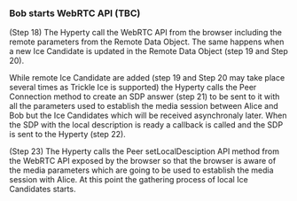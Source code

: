 ### Bob starts WebRTC API (TBC)


<!--
@startuml "h2h-intra-comm-accept.png"

	autonumber
!define SHOW_Runtime1B
!define SHOW_SP1SandboxAtRuntime1B
!define SHOW_Protostub1AtRuntime1B
!define SHOW_ServiceProvider1HypertyAtRuntime1B
!define SHOW_ServiceProvider1RouterAtRuntime1B
!define SHOW_CommObjectAtRuntime1B
!define SHOW_RemoteObjectAtRuntime1B
!define SHOW_LocalObjectAtRuntime1B

!define SHOW_CoreRuntime1B
!define SHOW_MsgBUSAtRuntime1B
' !define SHOW_RegistryAtRuntime1B
' !define SHOW_IdentitiesAtRuntime1B
' !define SHOW_AuthAtRuntime1B

!define SHOW_NativeAtRuntime1B
!define SHOW_WebRTCAtRuntime1B

!define SHOW_SP1
' !define SHOW_Msg1

!define SHOW_Syncher1AtRuntime1B

!include ../runtime_objects.plantuml

participant "App" as App@1B
actor "Bob" as Bob


group TO BE REMOVED (inc at diagram 1)

	create CommObj@1B
	Sync1@1B -> CommObj@1B : new (AliceCommObj)
	SP1H@1B -> CommObj@1B : setup Observer Callback

	create RemObj@1B
	Sync1@1B -> RemObj@1B : new (AliceCommObj)
	SP1H@1B -> RemObj@1B : setup Observer Callback

end

== OPTIONAL, NON MADATORY APP NOTIFICATION ==

group Notify APP (and, eventually, the user) NOT MANDATORY
	ref over "App@1B"
		App communication
		not standirized
	end ref
	App@1B -> CommObj@1B : setup Observer callback

	CommObj@1B -> App@1B : observer callback (invitation)
	App@1B -> Bob : present invitation to Bob

	' Bob accepts invitation
	Bob -> App@1B : accept invitation
	App@1B -> SP1H@1B : invitation accepted
end

create LocObj@1B

SP1H@1B -> LocObj@1B : new(localDescription)
ref over "LocObj@1B"
	empty LocObject
	created
end ref

Sync1@1B -> LocObj@1B : setup Observer Callback

group Update connection on Alice about response NOT MANDATORY

	ref over "SP1H@1B"
		optional answering status
	end ref

	LocObj@1B -> Sync1@1B : observer reports connection IN PROGRESS
	Sync1@1B -> Router1@1B : send CRUD msg. for updated Comm Objt state
	Router1@1B -> Router1@1B : create msg, apply local policies

	Router1@1B -> Proto1@1B : send CRUD msg. for updated Comm Objt state

	Proto1@1B -> SP1 : send CRUD msg. for updated Comm Objt state
end

== Get WebRTC resources (assuming that Hyperty is observer of Remote Data Object) ==

RemObj@1B -> SP1H@1B : observer reports "remoteDescription added"
SP1H@1B -> WRTC : PC.setRemoteDescription

group forEach remote IceCandidate
	RemObj@1B -> SP1H@1B : observer reports "remote IceCandidate added"
	SP1H@1B -> WRTC : PC.addIceCandidate()
end


SP1H@1B -> WRTC : PC.createAnswer()
WRTC -> SP1H@1B : callback with localDescription (SDP)
SP1H@1B -> WRTC : PC.setLocalDescription()  - [triggers local ICE process]

SP1H@1B -> LocObj@1B : update(localDescription)

group forEach local IceCandidate
	WRTC -> SP1H@1B : IceCandidate
	SP1H@1B -> SP1H@1B : filter IceCandidate (e.g. to force relayed operation)
	SP1H@1B -> LocObj@1B : add IceCandidate
end


== For each change in Local Data Object: Update connection on Alice about local resources ==

LocObj@1B -> Sync1@1B : observer reports "localDescription resources"

' Update comm in Alice
Sync1@1B -> Router1@1B : send CRUD msg. for updated Comm Objt state
Router1@1B -> Router1@1B : create msg, apply local policies


Router1@1B -> Proto1@1B : send CRUD msg. for updated Comm Objt state
note left
via already established ProtOFly channel (assuming that it is bi-directional)
end note
Proto1@1B -> SP1 : send CRUD msg. for updated Comm Objt state

@enduml
-->

(Step 18) The Hyperty call the WebRTC API from the browser including the remote parameters from the Remote Data Object. The same happens when a new Ice Candidate is updated in the Remote Data Object (step 19 and Step 20). 

While remote Ice Candidate are added (step 19 and Step 20 may take place several times as Trickle Ice is supported) the Hyperty calls the Peer Connection method to create an SDP answer  (step 21) to be sent to it with all the parameters used to establish the media session between Alice and Bob but the Ice Candidates which will be received asynchronaly later. When the SDP with the local description is ready a callback is called and the SDP is sent to the Hyperty (step 22).

(Step 23) The Hyperty calls the Peer setLocalDesciption API method from the WebRTC API exposed by the browser so that the browser is aware of the media parameters which are going to be used to establish the media session with Alice. At this point the gathering process of local Ice Candidates starts. 


